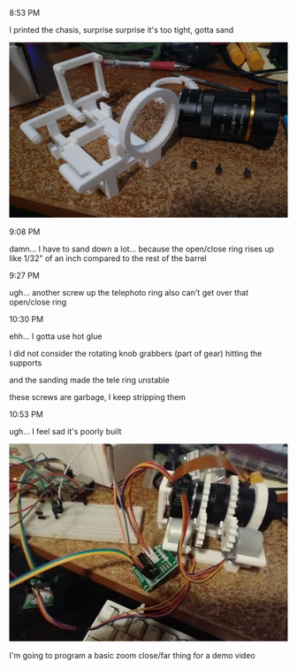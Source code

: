 8:53 PM

I printed the chasis, surprise surprise it's too tight, gotta sand

<img src="./images/print.JPG"/>

9:08 PM

damn... I have to sand down a lot... because the open/close ring rises up like 1/32" of an inch compared to the rest of the barrel

9:27 PM

ugh... another screw up the telephoto ring also can't get over that open/close ring

10:30 PM

ehh... I gotta use hot glue

I did not consider the rotating knob grabbers (part of gear) hitting the supports

and the sanding made the tele ring unstable

these screws are garbage, I keep stripping them

10:53 PM

ugh... I feel sad it's poorly built

<img src="./images/assembled.JPG"/>

I'm going to program a basic zoom close/far thing for a demo video
